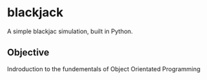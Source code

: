 # blackjack
A simple blackjac simulation, built in Python.  
## Objective
Indroduction to the fundementals of Object Orientated Programming 
